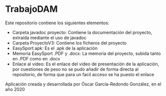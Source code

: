 # TrabajoDAM
Este repositorio contiene los siguientes elementos:
  + Carpeta javadoc proyecto: Contiene la documentación del proyecto, extraída mediante el uso de javadoc
  + Carpeta ProyectoV3: Contiene los ficheros del proyecto
  + EasySport.apk: Es el .apk de la aplicación
  + Memoria EasySport .PDF y .docx: La memoria del proyecto, subida tanto en .PDF como en .docx
  + Enlace al video: Es el enlace del video de presentación de la aplicación, por cuestiones de peso no se pudo añadir de forma directa al 
    repositorio, de forma que para un facil acceso se ha puesto el enlace
  
  
  Aplicación creada y desarrollada por Óscar García-Redondo González, en el año 2020

